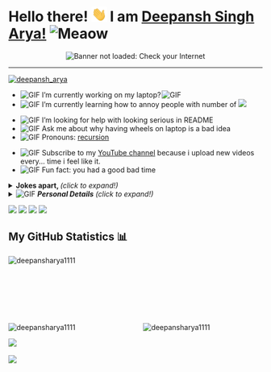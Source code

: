 # Hello there! <img src="https://raw.githubusercontent.com/ABSphreak/ABSphreak/master/gifs/Hi.gif" width="30px"> I am [Deepansh Singh Arya!](https://deepansharya1111.github.io/) <img src="https://i.imgur.com/veZrcC7.gif" alt="Meaow" width="50" />


<p align="center">
  <img src="https://github.com/deepansharya1111/deepansharya1111/blob/main/PicsArt_01-30-03.22.55.jpg" alt="Banner not loaded: Check your Internet"/>
</p>
<!--* ![screenshot](PicsArt_01-30-03.22.55.jpg)-->

---
<p align="left"> 
  <a href="https://twitter.com/deepansh_arya" target="blank"><img src="https://img.shields.io/twitter/follow/deepansh_arya?logo=twitter&style=for-the-badge" alt="deepansh_arya" /></a> 
</p>
<!--
### My Tech Toolbox 🧰 

<p align="left">
<img src="https://i.pinimg.com/originals/99/f8/87/99f887833c475448723d3c9ac16c179b.png" alt="C++" width="40" height="40"/>
<img src="https://upload.wikimedia.org/wikipedia/commons/thumb/6/61/HTML5_logo_and_wordmark.svg/512px-HTML5_logo_and_wordmark.svg.png" alt="html5" height="40"/> 
<img src="https://upload.wikimedia.org/wikipedia/commons/thumb/d/d5/CSS3_logo_and_wordmark.svg/1200px-CSS3_logo_and_wordmark.svg.png" alt="css3" height="40"/> 
<img src="https://www.vectorlogo.zone/logos/git-scm/git-scm-icon.svg" alt="git" width="40" height="40"/> 
<img src="https://www.vectorlogo.zone/logos/python/python-icon.svg" alt="Python" width="40" height="40"/>
</p>
--->
<img align="right" alt="GIF" src="https://github.com/deepansharya1111/deepansharya1111/blob/main/assets/mac.gif" width="200vw" />


- <img alt="GIF" src="https://github.com/deepansharya1111/deepansharya1111/blob/main/assets/wave.gif?raw=1" width="20vw" /> I’m currently working on my laptop? <!--[laptop](https://csea-iitb.github.io/IITBreachers-wiki/)? -->
- <img alt="GIF" src="https://github.com/deepansharya1111/deepansharya1111/blob/main/assets/gandalf_parrot.gif?raw=1" width="20vw" /> I’m currently learning how to annoy people with number of ![](https://komarev.com/ghpvc/?username=deepansharya1111&label=Profile%20hits&color=blue&style=flat-square)

<!-- <img alt="GIF" src="https://github.com/deepansharya1111/deepansharya1111/blob/main/assets/ezgif.com-gif-maker%20(5).gif" width="20vw" /> I’m looking to collaborate on weird ideas that would be [least helpful](https://github.com/deut-erium/hacking_tools) -->

- <img alt="GIF" src="https://github.com/deepansharya1111/deepansharya1111/blob/main/assets/hmm.gif?raw=1" width="20vw" /> I’m looking for help with looking serious in README
- <img alt="GIF" src="https://github.com/deepansharya1111/deepansharya1111/blob/main/assets/headbang.gif?raw=1" width="22vw" /> Ask me about why having wheels on laptop is a bad idea
- <img alt="GIF" src="https://github.com/deepansharya1111/deepansharya1111/blob/main/assets/powerup.gif?raw=1" width="20vw" /> Pronouns: [recursion](https://github.com/deepansharya1111/)

<!-- Earned Gold badge & 5 star at HackerRank in Python programming.-->
- <img alt="GIF" src="https://media.giphy.com/media/gjNpNqwG5H8oRYfZFe/giphy.gif" width="22vw" /> Subscribe to my [YouTube channel](https://www.youtube.com/deepansharya1111) because i upload new videos every... time i feel like it.
- <img alt="GIF" src="https://github.com/deepansharya1111/deepansharya1111/blob/main/assets/coin.gif?raw=1" width="20vw" /> Fun fact: you had a good bad time

<details>
<summary> <b>Jokes apart, </b> <i>(click to expand!)</i> </summary>
<br>
Here are few things you may be interested to stalk
<ul>
  <!--
 <li> I'll leak All my Hacking Profile links here after few months or "zkhq lp qrw ihholqj kruqb" </li> :wink:
 (hint: decode manually on <a href="https://gchq.github.io/CyberChef/">CyberChef</a>) -->
 <img align="right" alt="GIF" src="https://github.com/deepansharya1111/deepansharya1111/blob/main/assets/hackerman.gif" width="200vw" />
 <li> My primary coding language: Python, Secondary: C++, Tertiary: Java
 <li> Competitive Programming, CTFs, and Web development is what I do. Sometimes ML on Kaggle.
 <li> If you love cryptography, then try finding me on <a href="https://cryptohack.org/">cryptohack</a> :heart: </li>
 <li> I have been learning recently on <a href="https://tryhackme.com">TryHackMe</a> and its fun! </li>
 <li> Lets compete together on <a href="https://picoctf.org/">picoCTF</a> together: looking for a partner? </li>
 <li> I'm getting a hang of <a href="https://www.hackthebox.eu/">HackTheBox</a> </li>
 <li> Invite me to your team if you play <a href="https://capturetheflag.withgoogle.com/"> Google's CTF </a>
 <li> Here's one addition to your <a href="https://www.youtube.com/watch?v=RDbvC5I9wtw"/>Coding Music</a> library
</ul>
</details>

<details>
<summary> 
  <img alt="GIF" src="https://github.com/deepansharya1111/temp/blob/main/star%20rainbow.gif" width="20vw" /> <b><i>Personal Details</i></b> <i>(click to expand!)</i> 
</summary>
<ul>
 <li> <a href="https://www.youtube.com/watch?v=dQw4w9WgXcQ">Secret files</a>
 <li> Passionate for learning & exploring new Tech (if setuping the work enviornment dosen't take days!)
 <img align="right" alt="GIF" src="https://github.com/deepansharya1111/deepansharya1111/blob/main/assets/Matrix_Digital_rain_medium.gif" width="200vw" />
   
 <ul>
  <li> Always ready to work for empowering the student community
  <li> Part time freelance web developer. 
  <li> Profile Links: daalna bhul gaya 🙈(forgot to drop)
  <li> Connect with me through any method of choice
 </ul>
 <li> <a href="mailto:farziemailid6969@gmail.com">Report Here</a> if anything breaks
</ul>
</details>

[<img height="30" src="https://img.shields.io/badge/twitter-%231DA1F2.svg?&style=for-the-badge&logo=twitter&logoColor=white" />][twitter]
[<img height="30" src = "https://img.shields.io/badge/Youtube-%23E4405F.svg?&style=for-the-badge&logo=Youtube&logoColor=white">][Youtube] 
[<img height="30" src="https://img.shields.io/badge/linkedin-blue.svg?&style=for-the-badge&logo=linkedin&logoColor=white" />][LinkedIn]
[<img height="30" src="https://img.shields.io/badge/Discord-white.svg?&style=for-the-badge&logo=Discord&logocolor=white" />][Discord]



<!-- 
- Join my [Discord server](https://discord.gg/) | [Telegram Channel](https://t.me/).
- I am working on building my online presence and doing my bit to spread knowledge & mentor fellow developers who are starting our their programming journey.
[<img height="30" src="https://img.shields.io/badge/https%3A%2F%2Fwww.vectorlogo.zone%2Flogos%2Fdiscordapp%2Fdiscordapp-tile.svg?color=white&label=Discord&logo=Discord&style=for-the-badge&url=">
Solarized dark             |  Solarized Ocean
:-------------------------:|:-------------------------:
![](https://...Dark.png)   |  ![](https://...Ocean.png)
-->

## My GitHub Statistics 📊

<p>
  <img align="left" src="https://github-readme-stats.vercel.app/api/top-langs?username=deepansharya1111&show_icons=true&locale=en&layout=compact" alt="deepansharya1111" />
  <br><br><br><br><br><br><br>
</p>
<p align="left">
  <img width="47%" src="https://github-readme-stats.vercel.app/api?username=deepansharya1111&show_icons=true&locale=en" alt="deepansharya1111" />
  <img align="right" width="47%" src="https://github-readme-streak-stats.herokuapp.com/?user=deepansharya1111" alt="deepansharya1111" />
</p> 

![](https://activity-graph.herokuapp.com/graph?username=deepansharya1111&theme=github)






![](https://hit.yhype.me/github/profile?user_id=30445158)

[Personal Details]: (https://www.youtube.com/watch?v=dQw4w9WgXcQ)
[twitter]: https://twitter.com/deepansh_arya
[youtube]: https://www.youtube.com/deepansharya1111
[gmail]: mailto:deepansharya1111@gmail.com
[linkedin]: https://www.linkedin.com/in/deepansharya1111/
[Medium]: https://medium.com/@deepansharya1111
[Discord]: https://discord.com/users/deepansharya1111#8006

<!--
**deepansharya1111/deepansharya1111** is a ✨ _special_ ✨ repository because its `README.md` (this file) appears on your GitHub profile.

Here are some ideas to get you started:

- 🔭 I’m currently working on ...
- 🌱 I’m currently learning ...
- 👯 I’m looking to collaborate on ...
- 🤔 I’m looking for help with ...
- 💬 Ask me about ...
- 📫 How to reach me: ...
- 😄 Pronouns: ...
- ⚡ Fun fact: ...
-->
